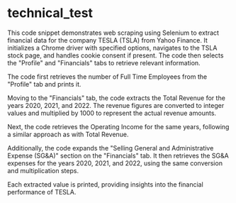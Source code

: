 # technical_test

This code snippet demonstrates web scraping using Selenium to extract financial data for the company TESLA (TSLA) from Yahoo Finance. It initializes a Chrome driver with specified options, navigates to the TSLA stock page, and handles cookie consent if present. The code then selects the "Profile" and "Financials" tabs to retrieve relevant information.

The code first retrieves the number of Full Time Employees from the "Profile" tab and prints it.

Moving to the "Financials" tab, the code extracts the Total Revenue for the years 2020, 2021, and 2022. The revenue figures are converted to integer values and multiplied by 1000 to represent the actual revenue amounts.

Next, the code retrieves the Operating Income for the same years, following a similar approach as with Total Revenue.

Additionally, the code expands the "Selling General and Administrative Expense (SG&A)" section on the "Financials" tab. It then retrieves the SG&A expenses for the years 2020, 2021, and 2022, using the same conversion and multiplication steps.

Each extracted value is printed, providing insights into the financial performance of TESLA.
